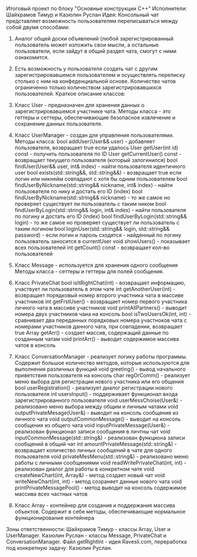 Итоговый проект по блоку "Основные конструкции С++"
Исполнители: Шайхрамов Тимур и Казюлин Руслан
Идея: Консольный чат представляет возможность пользователям переписываться между собой двумя способами: 
  1. Аналог общей доски объявлений (любой зарегистрированный пользователь может изложить свои мысли, а остальные пользователи, если зайдут в общий раздел чата, смогут с ними ознакомится.
  2. Есть возможность у пользователя создать чат с другим зарегистрировавшемся пользователем и осуществлять переписку столько с ним на конфеденциальной основе. Количество чатов ограниченно только количеством зарегистрировавшихся пользователей.
Краткое описание классов:
1. Класс User - предназначен для хранения данных о зарегистрировавшемся участнике чата.
     Методы класса - это геттеры и сеттеры, обеспечивающие безопасное извлечение и сохранение данных пользователя.
2. Класс UserManager -  создан для управления пользователями. 
  Методы класса:
  bool addUser(User&& user)     - добавляет пользователя, возвращает true если удалось
	User getUser(int id) const    - получить пользователя по ID
	User getCurrentUser() const   - возвращает текущего пользователя (который залогинился)
	bool findUser(User&& user, int& index)     - найти пользователя идентичного user
	bool exists(std::string&&, std::string&&)  - возвращает true если логин или никнейм совпадают с хотя бы одним пользователем
	bool findUserByNickname(std::string&& nickname, int& index)    - найти пользователя по нику и достать его ID (index)
	bool findUserByNickname(std::string&& nickname)    - то же самое но проверяет существует ли пользователь с таким ником
	bool findUserByLogin(std::string&& login, int& index)  - найти пользователя по логину и достать его ID (index)
	bool findUserByLogin(std::string&& login)    - то же самое но проверяет существует ли пользователь с таким логином
	bool loginUser(std::string&& login, std::string&& password)    - если логин и пароль сходятся - найденный по логину пользователь заносится в currentUser
	void showUsers()    - показывает всех пользователей
	int getCount() const  - возвращает кол-во пользователей

4. Класс Message - используется для хранения одного сообщения
   Методы класса - сеттеры и геттеры для полей сообщения.
5. Класс PrivateChat
  bool isItRightChat(int)   - возвращает информацию, участвует ли пользователь в этом чате 
  int getAnotherUser(int)   - возвращает порядковый номер второго участника чата в массиве участников
  int getFrstUser()         - возвращает номер первого участника личного чата в массиве участников
  void printAllPartners()   - выводит номера двух участников чаиа на консоль
  bool isTwoUsersOk(int, int)  - сравнивает два переданных порядковых номера участноков чата с номерами участников данного чата, при совпадении, возвращает true
  Array<int> getArr()   		- создает массив, содержащий данные по созданным чатам
  void printArr()					  - выводит содержимое массива чатов в консоль
6. Класс ConversationManager - реализует логику работы программы. Содержит большое количество методов, которые используются для выполнения различных функций 
  void greeting()          - вывод начального приветствия пользователя на консоль
  char regOrComm()	         - реализует меню выбора для регистрации нового участника или его общения
  bool userRegistration()		   - реализует диалог регистрации нового пользователя
  int usersInput()						 - поддерживает функционал входа зарегистрированного пользователя
  void userMessChoise(User&)	 - реализовано меню выбора между общим и личным чатами
  void outputPrivateMesage(User&)	      - выводит на консоль сообщения из личного чата
  void outputCommonMessage()						- выводит на консоль сообщения из общего чата
  void inputPrivateMessage(User&)				- реализован функционал записи сообщения в личтны чат
  void inputCommonMessage(std::string&)	- реализован функциона записи сообщений в общий чат
  int amountPrivateMessage(std::string&)	- возвращает количество личных сообщений в чате для одного пользователя
  void privateMesMenu(std::string&)			- реализовано меню работы с личными сообщениями
  void readWritePrivateChat(int, int)		- реализован диалог для работы в конкретном чате
  void createNewChart(int, Array<int>&)	- метод создает новый чат
  void writeNewChart(int, int)					- метод созраняет данные нового чата
  void printPrivateMessagePool()				- метод выводит на консоль содержимое массива всех частных чатов
7. Класс Array - контейнер для создания и поддержания массива объектов. Содержит в себе методы, обеспечивающие нормальное функционирование контейнера

Зоны ответственности: 
  Шайхрамов Тимур - классы Array, User и UserManager.
  Казюлин Руслан - классы Message, PrivateChat и ConversationManager.
Файл getRightInt - идея Ravesli.com, переработка под конкретную задачу: Казюлин Руслан.
  
